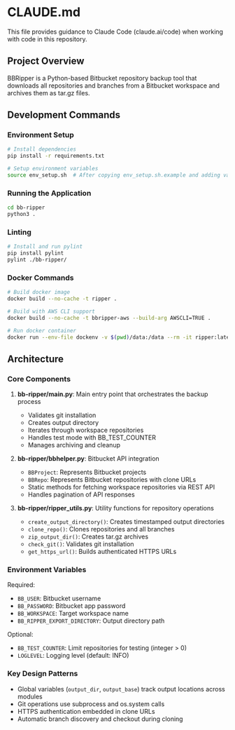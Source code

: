 # CLAUDE.md

This file provides guidance to Claude Code (claude.ai/code) when working with code in this repository.

## Project Overview
BBRipper is a Python-based Bitbucket repository backup tool that downloads all repositories and branches from a Bitbucket workspace and archives them as tar.gz files.

## Development Commands

### Environment Setup
```bash
# Install dependencies
pip install -r requirements.txt

# Setup environment variables
source env_setup.sh  # After copying env_setup.sh.example and adding values
```

### Running the Application
```bash
cd bb-ripper
python3 .
```

### Linting
```bash
# Install and run pylint
pip install pylint
pylint ./bb-ripper/
```

### Docker Commands
```bash
# Build docker image
docker build --no-cache -t ripper .

# Build with AWS CLI support
docker build --no-cache -t bbripper-aws --build-arg AWSCLI=TRUE .

# Run docker container
docker run --env-file dockenv -v $(pwd)/data:/data --rm -it ripper:latest
```

## Architecture

### Core Components

1. **bb-ripper/__main__.py**: Main entry point that orchestrates the backup process
   - Validates git installation
   - Creates output directory
   - Iterates through workspace repositories
   - Handles test mode with BB_TEST_COUNTER
   - Manages archiving and cleanup

2. **bb-ripper/bbhelper.py**: Bitbucket API integration
   - `BBProject`: Represents Bitbucket projects
   - `BBRepo`: Represents Bitbucket repositories with clone URLs
   - Static methods for fetching workspace repositories via REST API
   - Handles pagination of API responses

3. **bb-ripper/ripper_utils.py**: Utility functions for repository operations
   - `create_output_directory()`: Creates timestamped output directories
   - `clone_repo()`: Clones repositories and all branches
   - `zip_output_dir()`: Creates tar.gz archives
   - `check_git()`: Validates git installation
   - `get_https_url()`: Builds authenticated HTTPS URLs

### Environment Variables
Required:
- `BB_USER`: Bitbucket username
- `BB_PASSWORD`: Bitbucket app password
- `BB_WORKSPACE`: Target workspace name
- `BB_RIPPER_EXPORT_DIRECTORY`: Output directory path

Optional:
- `BB_TEST_COUNTER`: Limit repositories for testing (integer > 0)
- `LOGLEVEL`: Logging level (default: INFO)

### Key Design Patterns
- Global variables (`output_dir`, `output_base`) track output locations across modules
- Git operations use subprocess and os.system calls
- HTTPS authentication embedded in clone URLs
- Automatic branch discovery and checkout during cloning